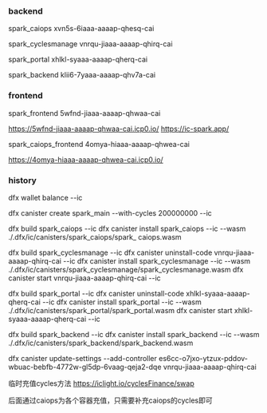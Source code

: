 ### backend

spark_caiops xvn5s-6iaaa-aaaap-qhesq-cai

spark_cyclesmanage vnrqu-jiaaa-aaaap-qhirq-cai

spark_portal xhlkl-syaaa-aaaap-qherq-cai

spark_backend klii6-7yaaa-aaaap-qhv7a-cai

### frontend

spark_frontend  5wfnd-jiaaa-aaaap-qhwaa-cai

https://5wfnd-jiaaa-aaaap-qhwaa-cai.icp0.io/
https://ic-spark.app/


spark_caiops_frontend 4omya-hiaaa-aaaap-qhwea-cai

https://4omya-hiaaa-aaaap-qhwea-cai.icp0.io/




### history 
dfx wallet balance --ic

dfx canister create spark_main --with-cycles 200000000 --ic

dfx build spark_caiops --ic
dfx canister install spark_caiops --ic --wasm ./.dfx/ic/canisters/spark_caiops/spark_
caiops.wasm

dfx build spark_cyclesmanage --ic
dfx canister uninstall-code vnrqu-jiaaa-aaaap-qhirq-cai --ic
dfx canister install spark_cyclesmanage --ic --wasm ./.dfx/ic/canisters/spark_cyclesmanage/spark_cyclesmanage.wasm
dfx canister start vnrqu-jiaaa-aaaap-qhirq-cai --ic

dfx build spark_portal --ic
dfx canister uninstall-code xhlkl-syaaa-aaaap-qherq-cai --ic
dfx canister install spark_portal --ic --wasm ./.dfx/ic/canisters/spark_portal/spark_portal.wasm
dfx canister start xhlkl-syaaa-aaaap-qherq-cai --ic

dfx build spark_backend --ic
dfx canister install spark_backend --ic --wasm ./.dfx/ic/canisters/spark_backend/spark_backend.wasm

dfx canister update-settings --add-controller es6cc-o7jxo-ytzux-pddov-wbuac-bebfb-4772w-gl5dp-6vaag-qeja2-dqe vnrqu-jiaaa-aaaap-qhirq-cai



临时充值cycles方法
https://iclight.io/cyclesFinance/swap

后面通过caiops为各个容器充值，只需要补充caiops的cycles即可
